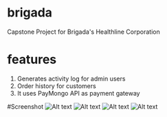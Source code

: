 # brigada
 Capstone Project for Brigada's Healthline Corporation

# features
 1. Generates activity log for admin users
 2. Order history for customers
 3. It uses PayMongo API as payment gateway

#Screenshot
 ![Alt text](https://github.com/No-Spacing/brigada/blob/main/screenshot/sc1.png)
 ![Alt text](https://github.com/No-Spacing/brigada/blob/main/screenshot/sc2.png)
 ![Alt text](https://github.com/No-Spacing/brigada/blob/main/screenshot/sc3.png)
 ![Alt text](https://github.com/No-Spacing/brigada/blob/main/screenshot/sc4.png)
